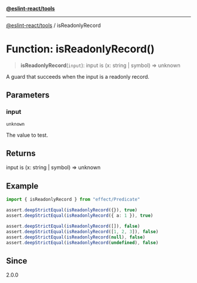 [**@eslint-react/tools**](../README.md)

***

[@eslint-react/tools](../README.md) / isReadonlyRecord

# Function: isReadonlyRecord()

> **isReadonlyRecord**(`input`): input is (x: string \| symbol) =\> unknown

A guard that succeeds when the input is a readonly record.

## Parameters

### input

`unknown`

The value to test.

## Returns

input is (x: string \| symbol) =\> unknown

## Example

```ts
import { isReadonlyRecord } from "effect/Predicate"

assert.deepStrictEqual(isReadonlyRecord({}), true)
assert.deepStrictEqual(isReadonlyRecord({ a: 1 }), true)

assert.deepStrictEqual(isReadonlyRecord([]), false)
assert.deepStrictEqual(isReadonlyRecord([1, 2, 3]), false)
assert.deepStrictEqual(isReadonlyRecord(null), false)
assert.deepStrictEqual(isReadonlyRecord(undefined), false)
```

## Since

2.0.0
